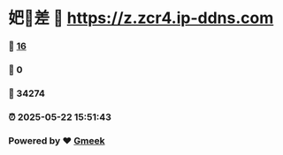# 妑🔭差 :link: https://z.zcr4.ip-ddns.com 
### :page_facing_up: [16](https://z.zcr4.ip-ddns.com/tag.html) 
### :speech_balloon: 0 
### :hibiscus: 34274 
### :alarm_clock: 2025-05-22 15:51:43 
### Powered by :heart: [Gmeek](https://github.com/Meekdai/Gmeek)

